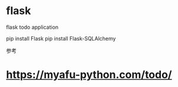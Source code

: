 # flask
flask todo application

pip install Flask
pip install Flask-SQLAlchemy

参考
# https://myafu-python.com/todo/
